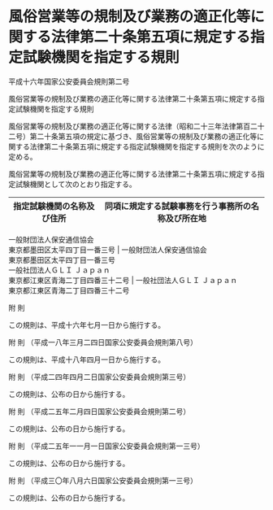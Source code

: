 # 風俗営業等の規制及び業務の適正化等に関する法律第二十条第五項に規定する指定試験機関を指定する規則

平成十六年国家公安委員会規則第二号

風俗営業等の規制及び業務の適正化等に関する法律第二十条第五項に規定する指定試験機関を指定する規則

風俗営業等の規制及び業務の適正化等に関する法律（昭和二十三年法律第百二十二号）第二十条第五項の規定に基づき、風俗営業等の規制及び業務の適正化等に関する法律第二十条第五項に規定する指定試験機関を指定する規則を次のように定める。

風俗営業等の規制及び業務の適正化等に関する法律第二十条第五項に規定する指定試験機関として次のとおり指定する。

指定試験機関の名称及び住所 | 同項に規定する試験事務を行う事務所の名称及び所在地  
---|---  
一般財団法人保安通信協会  
東京都墨田区太平四丁目一番三号 |  一般財団法人保安通信協会  
東京都墨田区太平四丁目一番三号  
一般社団法人ＧＬＩ Ｊａｐａｎ  
東京都江東区青海二丁目四番三十二号 |  一般社団法人ＧＬＩ Ｊａｐａｎ  
東京都江東区青海二丁目四番三十二号  
  
附 則

この規則は、平成十六年七月一日から施行する。

附 則 （平成一八年三月二四日国家公安委員会規則第八号）

この規則は、平成十八年四月一日から施行する。

附 則 （平成二四年四月二日国家公安委員会規則第三号）

この規則は、公布の日から施行する。

附 則 （平成二五年二月四日国家公安委員会規則第二号）

この規則は、公布の日から施行する。

附 則 （平成二五年一一月一日国家公安委員会規則第一三号）

この規則は、公布の日から施行する。

附 則 （平成三〇年八月六日国家公安委員会規則第一三号）

この規則は、公布の日から施行する。
